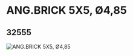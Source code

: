 # ANG.BRICK 5X5, Ø4,85
## 32555
![ANG.BRICK 5X5, Ø4,85](https://lc-www-live-s.legocdn.com/media/bricks/5/2/4249189.jpg)
